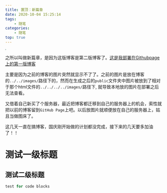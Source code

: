 ```yaml
---
title: 置顶：新篇章
date: 2020-10-04 15:25:14
tags: 
	- 随笔
categories: 
	- 随笔
top: true
---
```


<img src="http://106.54.82.167/blogimg/home.jpeg" style="zoom:20%;" />



<!--more-->

之所以叫做新篇章，是因为这版博客是第二版博客了。[这是我部署在Githubpage上的第一版博客](https://lincyaw.github.io/)

主要是因为之前的博客的图片突然就显示不了了。之前的图片是放在博客的`../../images/`路径下的，然而在生成之后的`public`文件夹中图片被放到了相对于那个html文件的`../../../../images/`路径下, 就导致本地放的图片在部署之后无法查看。

又借着自己新买了个服务器，最近把博客都迁移到自己的服务器上的机会，索性就把以前的博客留到`GitHub Page`上吧。以后放图片就顺便放在自己的服务器上，姑且当做图床了。

这几天一直在搞博客，国庆刚开始做的计划都没完成，接下来的几天要多加油了！！



# 测试一级标题

## 测试二级标题

```c++
test for code blocks
```

